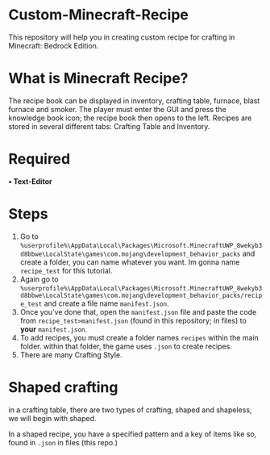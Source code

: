 # Custom-Minecraft-Recipe
This repository will help you in creating custom recipe for crafting in Minecraft: Bedrock Edition.
# What is Minecraft Recipe?
The recipe book can be displayed in inventory, crafting table, furnace, blast furnace and smoker. The player must enter the GUI and press the knowledge book icon; the recipe book then opens to the left. Recipes are stored in several different tabs: Crafting Table and Inventory.
# Required
**• Text-Editor**
# Steps 
1. Go to ``%userprofile%\AppData\Local\Packages\Microsoft.MinecraftUWP_8wekyb3d8bbwe\LocalState\games\com.mojang\development_behavior_packs`` and create a folder, you can name whatever you want. Im gonna name ``recipe_test`` for this tutorial.
2. Again go to ``%userprofile%\AppData\Local\Packages\Microsoft.MinecraftUWP_8wekyb3d8bbwe\LocalState\games\com.mojang\development_behavior_packs/recipe_test`` and create a file name ``manifest.json``.
3. Once you've done that, open the ``manifest.json`` file and paste the code from ``recipe_test>manifest.json`` (found in this repository; in files) to **your** ``manifest.json``.
4. To add recipes, you must create a folder names ``recipes`` within the main folder. within that folder, the game uses ``.json`` to create recipes. 
5. There are many Crafting Style. 
# Shaped crafting
in a crafting table, there are two types of crafting, shaped and shapeless, we will begin with shaped.

In a shaped recipe, you have a specified pattern and a key of items like so, found in ``.json`` in files (this repo.)

